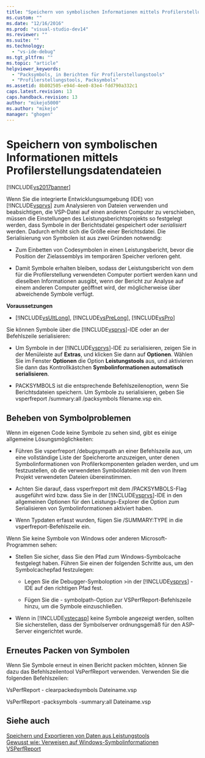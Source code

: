 ```yaml
---
title: "Speichern von symbolischen Informationen mittels Profilerstellungsdatendateien | Microsoft Docs"
ms.custom: ""
ms.date: "12/16/2016"
ms.prod: "visual-studio-dev14"
ms.reviewer: ""
ms.suite: ""
ms.technology: 
  - "vs-ide-debug"
ms.tgt_pltfrm: ""
ms.topic: "article"
helpviewer_keywords: 
  - "Packsymbols, in Berichten für Profilerstellungstools"
  - "Profilerstellungstools, Packsymbols"
ms.assetid: 8b802505-e94d-4ee0-83e4-fdd790a332c1
caps.latest.revision: 13
caps.handback.revision: 13
author: "mikejo5000"
ms.author: "mikejo"
manager: "ghogen"
---
```

# Speichern von symbolischen Informationen mittels Profilerstellungsdatendateien
[!INCLUDE[vs2017banner](../code-quality/includes/vs2017banner.md)]

Wenn Sie die integrierte Entwicklungsumgebung \(IDE\) von [!INCLUDE[vsprvs](../code-quality/includes/vsprvs_md.md)] zum Analysieren von Dateien verwenden und beabsichtigen, die VSP\-Datei auf einen anderen Computer zu verschieben, müssen die Einstellungen des Leistungsberichtsprojekts so festgelegt werden, dass Symbole in der Berichtsdatei gespeichert oder *serialisiert* werden.  Dadurch erhöht sich die Größe einer Berichtsdatei.  Die Serialisierung von Symbolen ist aus zwei Gründen notwendig:  
  
-   Zum Einbetten von Codesymbolen in einen Leistungsbericht, bevor die Position der Zielassemblys im temporären Speicher verloren geht.  
  
-   Damit Symbole erhalten bleiben, sodass der Leistungsbericht von dem für die Profilerstellung verwendeten Computer portiert werden kann und dieselben Informationen ausgibt, wenn der Bericht zur Analyse auf einem anderen Computer geöffnet wird, der möglicherweise über abweichende Symbole verfügt.  
  
 **Voraussetzungen**  
  
-   [!INCLUDE[vsUltLong](../code-quality/includes/vsultlong_md.md)], [!INCLUDE[vsPreLong](../code-quality/includes/vsprelong_md.md)], [!INCLUDE[vsPro](../code-quality/includes/vspro_md.md)]  
  
 Sie können Symbole über die [!INCLUDE[vsprvs](../code-quality/includes/vsprvs_md.md)]\-IDE oder an der Befehlszeile serialisieren:  
  
-   Um Symbole in der [!INCLUDE[vsprvs](../code-quality/includes/vsprvs_md.md)]\-IDE zu serialisieren, zeigen Sie in der Menüleiste auf **Extras**, und klicken Sie dann auf **Optionen**.  Wählen Sie im Fenster **Optionen** die Option **Leistungstools** aus, und aktivieren Sie dann das Kontrollkästchen **Symbolinformationen automatisch serialisieren**.  
  
-   PACKSYMBOLS ist die entsprechende Befehlszeilenoption, wenn Sie Berichtsdateien speichern.  Um Symbole zu serialisieren, geben Sie vsperfreport \/summary:all \/packsymbols filename.vsp ein.  
  
## Beheben von Symbolproblemen  
 Wenn im eigenen Code keine Symbole zu sehen sind, gibt es einige allgemeine Lösungsmöglichkeiten:  
  
-   Führen Sie vsperfreport \/debugsympath an einer Befehlszeile aus, um eine vollständige Liste der Speicherorte anzuzeigen, unter denen Symbolinformationen von Profilerkomponenten geladen werden, und um festzustellen, ob die verwendeten Symboldateien mit den von Ihrem Projekt verwendeten Dateien übereinstimmen.  
  
-   Achten Sie darauf, dass vsperfreport mit dem \/PACKSYMBOLS\-Flag ausgeführt wird bzw. dass Sie in der [!INCLUDE[vsprvs](../code-quality/includes/vsprvs_md.md)]\-IDE in den allgemeinen Optionen für den Leistungs\-Explorer die Option zum Serialisieren von Symbolinformationen aktiviert haben.  
  
-   Wenn Typdaten erfasst wurden, fügen Sie \/SUMMARY:TYPE in die vsperfreport\-Befehlszeile ein.  
  
 Wenn Sie keine Symbole von Windows oder anderen Microsoft\-Programmen sehen:  
  
-   Stellen Sie sicher, dass Sie den Pfad zum Windows\-Symbolcache festgelegt haben.  Führen Sie einen der folgenden Schritte aus, um den Symbolcachepfad festzulegen:  
  
    -   Legen Sie die Debugger\-Symboloption \>in der [!INCLUDE[vsprvs](../code-quality/includes/vsprvs_md.md)] \- IDE auf den richtigen Pfad fest.  
  
    -   Fügen Sie die \- symbolpath\-Option zur VSPerfReport\-Befehlszeile hinzu, um die Symbole einzuschließen.  
  
-   Wenn in [!INCLUDE[vstecasp](../code-quality/includes/vstecasp_md.md)] keine Symbole angezeigt werden, sollten Sie sicherstellen, dass der Symbolserver ordnungsgemäß für den ASP\-Server eingerichtet wurde.  
  
## Erneutes Packen von Symbolen  
 Wenn Sie Symbole erneut in einen Bericht packen möchten, können Sie dazu das Befehlszeilentool VsPerfReport verwenden.  Verwenden Sie die folgenden Befehlszeilen:  
  
 VsPerfReport \- clearpackedsymbols Dateiname.vsp  
  
 VsPerfReport \-packsymbols \-summary:all Dateiname.vsp  
  
## Siehe auch  
 [Speichern und Exportieren von Daten aus Leistungstools](../profiling/saving-and-exporting-performance-tools-data.md)   
 [Gewusst wie: Verweisen auf Windows\-Symbolinformationen](../profiling/how-to-reference-windows-symbol-information.md)   
 [VSPerfReport](../profiling/vsperfreport.md)